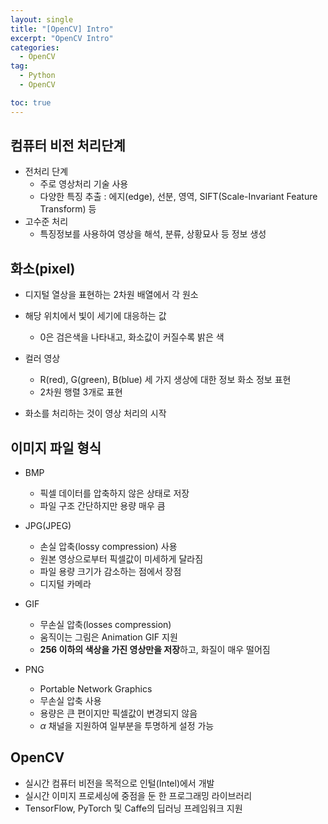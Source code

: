 ```yaml
---
layout: single
title: "[OpenCV] Intro"
excerpt: "OpenCV Intro"
categories:
  - OpenCV
tag:
  - Python
  - OpenCV

toc: true
---
```


## 컴퓨터 비전 처리단계
- 전처리 단계
    - 주로 영상처리 기술 사용
    - 다양한 특징 추출 : 에지(edge), 선분, 영역, SIFT(Scale-Invariant Feature Transform) 등
- 고수준 처리
    - 특징정보를 사용하여 영상을 해석, 분류, 상황묘사 등 정보 생성


## 화소(pixel)
- 디지털 열상을 표현하는 2차원 배열에서 각 원소
- 해당 위치에서 빛이 세기에 대응하는 값

    - 0은 검은색을 나타내고, 화소값이 커질수록 밝은 색
- 컬러 영상

    - R(red), G(green), B(blue) 세 가지 생상에 대한 정보 화소 정보 표현
    - 2차원 행렬 3개로 표현
- 화소를 처리하는 것이 영상 처리의 시작

## 이미지 파일 형식
- BMP
    - 픽셀 데이터를 압축하지 않은 상태로 저장
    - 파일 구조 간단하지만 용량 매우 큼

- JPG(JPEG)
    - 손실 압축(lossy compression) 사용
    - 원본 영상으로부터 픽셀값이 미세하게 달라짐
    - 파일 용량 크기가 감소하는 점에서 장점
    - 디지털 카메라

- GIF
    - 무손실 압축(losses compression)
    - 움직이는 그림은 Animation GIF 지원
    - **256 이하의 색상을 가진 영상만을 저장**하고, 화질이 매우 떨어짐

- PNG
    - Portable Network Graphics
    - 무손실 압축 사용
    - 용량은 큰 편이지만 픽셀값이 변경되지 않음
    - $\alpha$ 채널을 지원하여 일부분을 투명하게 설정 가능


## OpenCV
- 실시간 컴퓨터 비전을 목적으로 인털(Intel)에서 개발
- 실시간 이미지 프로세싱에 중점을 둔 한 프로그래밍 라이브러리
- TensorFlow, PyTorch 및 Caffe의 딥러닝 프레임워크 지원


